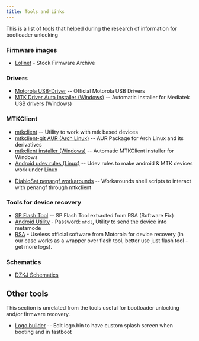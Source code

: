 ```yaml
---
title: Tools and Links
---
```


This is a list of tools that helped during the research of information for bootloader unlocking

### Firmware images
* [Lolinet](https://mirrors.lolinet.com/firmware/lenomola/2023/penangf/official/) - Stock Firmware Archive

### Drivers
- [Motorola USB-Driver](https://en-us.support.motorola.com/app/usb-drivers) -- Official Motorola USB Drivers
- [MTK Driver Auto Installer (Windows)](https://androidmtk.com/download-mtk-driver-auto-installer) -- Automatic Installer for Mediatek USB drivers (Windows)

### MTKClient
* [mtkclient](https://github.com/bkerler/mtkclient) -- Utility to work with mtk based devices
* [mtkclient-git AUR (Arch Linux)](https://aur.archlinux.org/packages/mtkclient-git) -- AUR Package for Arch Linux and its derivatives
* [mtkclient installer (Windows)](https://github.com/netzsworth/mtkclient-installer) -- Automatic MTKClient installer for Windows
* [Android udev rules (Linux)](https://github.com/M0Rf30/android-udev-rules) -- Udev rules to make android & MTK devices work under Linux

- [DiabloSat penangf workarounds](https://github.com/moto-penangf/fuckyoumoto) -- Workarounds shell scripts to interact with penangf through mtkclient

### Tools for device recovery
- [SP Flash Tool](https://github.com/moto-penangf/penangf-sp-flash-tool/releases/tag/0.1) -- SP Flash Tool extracted from RSA (Software Fix) 
- [Android Utility](https://www.mfdl.io/) - Password: `mfdl`, Utility to send the device into metamode
- [RSA](https://en-us.support.motorola.com/app/softwarefix) - Useless official software from Motorola for device recovery (in our case works as a wrapper over flash tool, better use just flash tool - get more logs).

### Schematics
- [DZKJ Schematics](https://www.dzkj16888.com/)

## Other tools

This section is unrelated from the tools useful for bootloader unlocking and/or firmware recovery.

* [Logo builder](https://xdaforums.com/t/changing-boot-logo-logo-bin-program.1953726/) -- Edit logo.bin to have custom splash screen when booting and in fastboot
